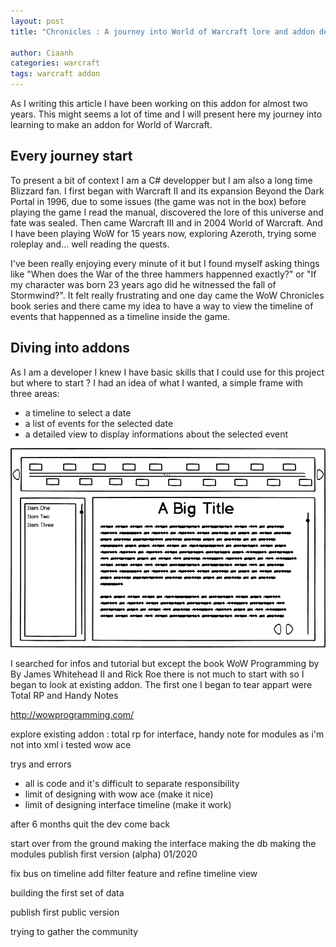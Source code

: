 ```yaml
---
layout: post
title: "Chronicles : A journey into World of Warcraft lore and addon development"

author: Ciaanh
categories: warcraft
tags: warcraft addon
---
```


As I writing this article I have been working on this addon for almost two years. 
This might seems a lot of time and I will present here my journey into learning to make an addon for World of Warcraft.

## Every journey start

To present a bit of context I am a C# developper but I am also a long time Blizzard fan. I first began with Warcraft II and its expansion Beyond the Dark Portal in 1996, due to some issues (the game was not in the box) before playing the game I read the manual, discovered the lore of this universe and fate was sealed.
Then came Warcraft III and in 2004 World of Warcraft. And I have been playing WoW for 15 years now, exploring Azeroth, trying some roleplay and... well reading the quests.

I've been really enjoying every minute of it but I found myself asking things like "When does the War of the three hammers happenned exactly?" or "If my character was born 23 years ago did he witnessed the fall of Stormwind?".
It felt really frustrating and one day came the WoW Chronicles book series and there came my idea to have a way to view the timeline of events that happenned as a timeline inside the game.

## Diving into addons

As I am a developer I knew I have basic skills that I could use for this project but where to start ?
I had an idea of what I wanted, a simple frame with three areas:
- a timeline to select a date
- a list of events for the selected date
- a detailed view to display informations about the selected event

 ![Interface mockup](/assets/images/posts/chronicles-mockup.png)

I searched for infos and tutorial but except the book WoW Programming by By James Whitehead II and Rick Roe there is not much to start with so I began to look at existing addon.
The first one I began to tear appart were Total RP and Handy Notes

http://wowprogramming.com/

explore existing addon : total rp for interface, handy note for modules
as i'm not into xml i tested wow ace

trys and errors
- all is code and it's difficult to separate responsibility
- limit of designing with wow ace (make it nice)
- limit of designing interface timeline (make it work)

after 6 months quit the dev
come back

start over from the ground
making the interface
making the db
making the modules
publish first version (alpha) 01/2020

fix bus on timeline
add filter feature and refine timeline view

building the first set of data

publish first public version

trying to gather the community